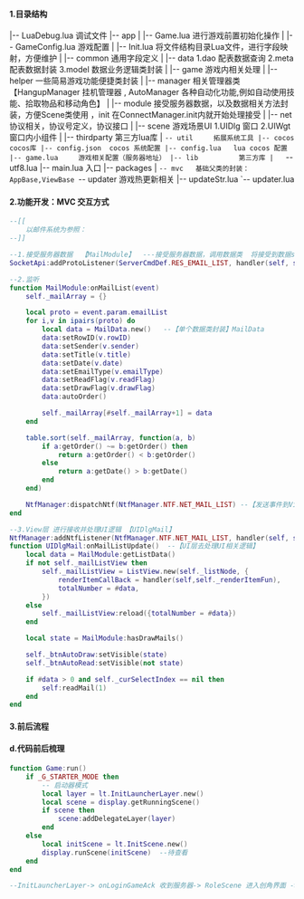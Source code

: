 
#### 1.目录结构
|-- LuaDebug.lua  调试文件
|-- app
|   |-- Game.lua 进行游戏前置初始化操作
|   |-- GameConfig.lua 游戏配置
|   |-- Init.lua 将文件结构目录Lua文件，进行字段映射，方便维护
|   |-- common  通用字段定义
|   |-- data    1.dao 配表数据查询  2.meta 配表数据封装  3.model 数据业务逻辑类封装
|   |-- game    游戏内相关处理
|   |-- helper  一些简易游戏功能便捷类封装
|   |-- manager 相关管理器类 【HangupManager 挂机管理器 , AutoManager 各种自动化功能,例如自动使用技能、拾取物品和移动角色】
|   |-- module 接受服务器数据，以及数据相关方法封装，方便Scene类使用  ，init 在ConnectManager.init内就开始处理接受
|   |-- net   协议相关，协议号定义，协议接口
|   |-- scene 游戏场景UI 1.UIDlg 窗口  2.UIWgt 窗口内小组件 
|   |-- thirdparty  第三方lua库 
|   `-- util     拓展系统工具
|-- cocos        cocos库
|-- config.json  cocos 系统配置
|-- config.lua   lua cocos 配置
|-- game.lua     游戏相关配置（服务器地址）
|-- lib          第三方库
|   `-- utf8.lua
|-- main.lua     入口
|-- packages
|   `-- mvc   基础父类的封装：AppBase,ViewBase
`-- updater    游戏热更新相关
    |-- updateStr.lua
    `-- updater.lua

#### 2.功能开发：MVC 交互方式

```lua
--[[
    以邮件系统为参照：
--]]

--1.接受服务器数据  【MailModule】  ---接受服务器数据，调用数据类  将接受到数据set到数据处理
SocketApi:addProtoListener(ServerCmdDef.RES_EMAIL_LIST, handler(self, self.onMailList), "MailModule:onMailList")

--2.监听
function MailModule:onMailList(event)
    self._mailArray = {}

    local proto = event.param.emailList
    for i,v in ipairs(proto) do
        local data = MailData.new()   --【单个数据类封装】MailData
        data:setRowID(v.rowID)
        data:setSender(v.sender)
        data:setTitle(v.title)
        data:setDate(v.date)
        data:setEmailType(v.emailType)
        data:setReadFlag(v.readFlag)
        data:setDrawFlag(v.drawFlag)
        data:autoOrder()

        self._mailArray[#self._mailArray+1] = data
    end

    table.sort(self._mailArray, function(a, b)
        if a:getOrder() ~= b:getOrder() then
            return a:getOrder() < b:getOrder()
        else
            return a:getDate() > b:getDate()
        end
    end)

    NtfManager:dispatchNtf(NtfManager.NTF.NET_MAIL_LIST) --【发送事件到View层】
end

--3.View层 进行接收并处理UI逻辑 【UIDlgMail】
NtfManager:addNtfListener(NtfManager.NTF.NET_MAIL_LIST, handler(self, self.onMailListUpdate), "UIDlgMail:onMailListUpdate")
function UIDlgMail:onMailListUpdate()  --【UI层去处理UI相关逻辑】
    local data = MailModule:getListData()
    if not self._mailListView then
        self._mailListView = ListView.new(self._listNode, {
            renderItemCallBack = handler(self,self._renderItemFun),
            totalNumber = #data,
        })
    else
        self._mailListView:reload({totalNumber = #data})
    end

    local state = MailModule:hasDrawMails()

    self._btnAutoDraw:setVisible(state)
    self._btnAutoRead:setVisible(not state)

    if #data > 0 and self._curSelectIndex == nil then
        self:readMail(1)
    end
end
```


#### 3.前后流程

#### d.代码前后梳理

```lua 
function Game:run()
    if _G_STARTER_MODE then
        -- 启动器模式
        local layer = lt.InitLauncherLayer.new()
        local scene = display.getRunningScene()
        if scene then
            scene:addDelegateLayer(layer)
        end
    else
        local initScene = lt.InitScene.new()
        display.runScene(initScene)  --待查看
    end
end

--InitLauncherLayer-> onLoginGameAck 收到服务器-> RoleScene 进入创角界面 ->点击开始selectRoleReq->onBillBoardCmd-> GameScene->GameLayerUI, GameLayerUIMenu

```